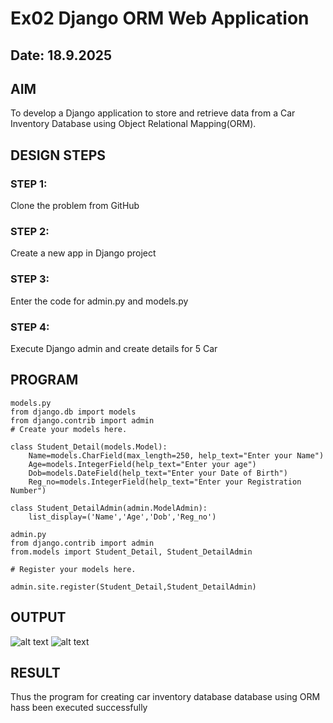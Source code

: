 # Ex02 Django ORM Web Application
## Date: 18.9.2025

## AIM
To develop a Django application to store and retrieve data from a Car Inventory Database using Object Relational Mapping(ORM).

## DESIGN STEPS

### STEP 1:
Clone the problem from GitHub

### STEP 2:
Create a new app in Django project

### STEP 3:
Enter the code for admin.py and models.py

### STEP 4:
Execute Django admin and create details for 5 Car 

## PROGRAM
```
models.py
from django.db import models
from django.contrib import admin
# Create your models here.

class Student_Detail(models.Model):
    Name=models.CharField(max_length=250, help_text="Enter your Name")
    Age=models.IntegerField(help_text="Enter your age")
    Dob=models.DateField(help_text="Enter your Date of Birth")
    Reg_no=models.IntegerField(help_text="Enter your Registration Number")

class Student_DetailAdmin(admin.ModelAdmin):
    list_display=('Name','Age','Dob','Reg_no')

admin.py
from django.contrib import admin
from.models import Student_Detail, Student_DetailAdmin

# Register your models here.

admin.site.register(Student_Detail,Student_DetailAdmin)
```
## OUTPUT
![alt text](<ORM web app screenshot-1.png>)
![alt text](<ORM web app screenshot-2.png>)
## RESULT
Thus the program for creating car inventory database database using ORM hass been executed successfully

